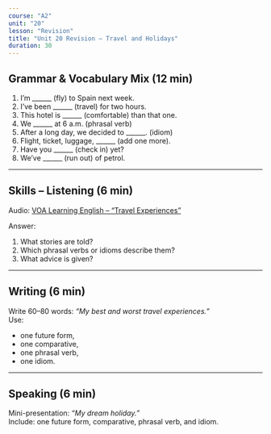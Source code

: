 ```yaml
---
course: "A2"
unit: "20"
lesson: "Revision"
title: "Unit 20 Revision – Travel and Holidays"
duration: 30
---
```


## Grammar & Vocabulary Mix (12 min)
1. I’m ______ (fly) to Spain next week.  
2. I’ve been ______ (travel) for two hours.  
3. This hotel is ______ (comfortable) than that one.  
4. We ______ at 6 a.m. (phrasal verb)  
5. After a long day, we decided to ______. (idiom)  
6. Flight, ticket, luggage, ______ (add one more).  
7. Have you ______ (check in) yet?  
8. We’ve ______ (run out) of petrol.  

-------

## Skills – Listening (6 min)
Audio: [VOA Learning English – “Travel Experiences”](https://learningenglish.voanews.com/)  

Answer:  
1. What stories are told?  
2. Which phrasal verbs or idioms describe them?  
3. What advice is given?  

-------

## Writing (6 min)
Write 60–80 words: *“My best and worst travel experiences.”*  
Use:  
- one future form,  
- one comparative,  
- one phrasal verb,  
- one idiom.  

-------

## Speaking (6 min)
Mini-presentation: *“My dream holiday.”*  
Include: one future form, comparative, phrasal verb, and idiom.
